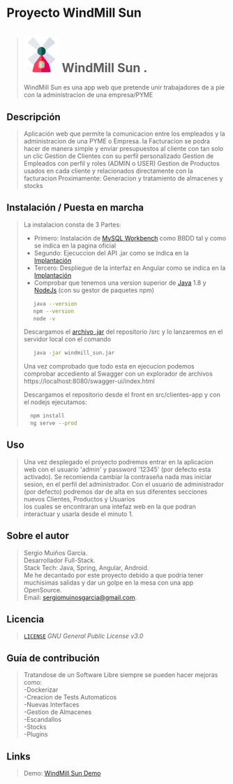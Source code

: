 # Proyecto WindMill Sun

> # <img src="doc/img/windmill.png" width="80" height="80"> WindMill Sun . 
>
> WindMill Sun es una app web que pretende unir trabajadores de a pie con la administracion de una empresa/PYME 
> 

## Descripción

> Aplicación web que permite la comunicacion entre los empleados y la administracion de una PYME o Empresa. 
> la Facturacion se podra hacer de manera simple y enviar presupuestos al cliente con tan solo un clic
> Gestion de Clientes con su perfil personalizado
> Gestion de Empleados con perfil y roles (ADMIN o USER)
> Gestion de Productos usados en cada cliente y relacionados directamente con la facturacion
> Proximamente: Generacion y tratamiento de almacenes y stocks
> 

## Instalación / Puesta en marcha

> La instalacion consta de 3 Partes: <br>
> - Primero: Instalación de [MySQL Workbench] como BBDD tal y como se indica en la pagina oficial<br>
> - Segundo: Ejecuccion del API .jar como se indica en la [Implantación](doc/templates/6_implantacion.md) <br>
> - Tercero: Despliegue de la interfaz en Angular como se indica en la [Implantación](doc/templates/6_implantacion.md) <br>
> - Comprobar que tenemos una version superior de [Java] 1.8 y [NodeJs] (con su gestor de paquetes npm)
>```sh
>    java --version
>    npm --version 
>    node -v
>```
>Descargamos el [archivo .jar](../../src/windmill_sun.jar) del repositorio /src y lo lanzaremos en el servidor local con el comando 
>```sh
>    java -jar windmill_sun.jar
>```
>Una vez comprobado que todo esta en ejecucion podemos comprobar accediento al Swagger con un explorador de archivos https://localhost:8080/swagger-ui/index.html
>
>Descargamos el repositorio desde el front en src/clientes-app y con el nodejs ejecutamos:
>```sh
>   npm install 
>   ng serve --prod
>```


## Uso
> Una vez desplegado el proyecto podremos entrar en la aplicacion web con el usuario 'admin' y password '12345' (por defecto esta activado). 
> Se recomienda cambiar la contraseña nada mas iniciar sesion, en el perfil del administrador. 
> Con el usuario de administrador (por defecto) podremos dar de alta en sus diferentes secciones nuevos Clientes, Productos y Usuarios  
> los cuales se encontraran una intefaz web en la que podran interactuar y usarla desde el minuto 1.
>


## Sobre el autor

> Sergio Muiños Garcia. <br>
> Desarrollador Full-Stack. <br>
> Stack Tech: Java, Spring, Angular, Android. <br>
> Me he decantado por este proyecto debido a que podria tener muchisimas salidas y dar un golpe en la mesa con una app OpenSource. <br>
> Email: sergiomuinosgarcia@gmail.com.
>

## Licencia

>  [`LICENSE`](LICENSE.md) *GNU General Public License v3.0*
>



## Guía de contribución

> Tratandose de un Software Libre siempre se pueden hacer mejoras como:<br>
> -Dockerizar <br>
> -Creacion de Tests Automaticos <br>
> -Nuevas Interfaces  <br>
> -Gestion de Almacenes <br>
> -Escandallos <br>
> -Stocks <br>
> -Plugins <br>
>


## Links
> Demo: [WindMill Sun Demo]


[//]: # (These are reference links used in the body of this note and get stripped out when the markdown processor does its job. There is no need to format nicely because it shouldn't be seen. Thanks SO - http://stackoverflow.com/questions/4823468/store-comments-in-markdown-syntax)

   [mysql workbench]: <https://www.mysql.com/products/workbench/>
   [spring]:<https://spring.io/>
   [windmill sun demo]:<https://admin-app-angular.web.app/>
    [nodejs]: <https://nodejs.org/en/>
   [java]: <https://www.oracle.com/es/java/technologies/downloads/>
